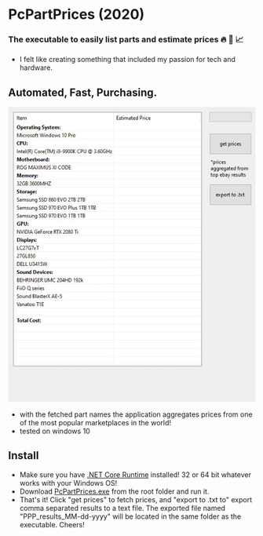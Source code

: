 # 																PcPartPrices (2020)

### The executable to easily list parts and estimate prices  🔥 🧻 📈



- I felt like creating something that included my passion for tech and hardware.

## Automated, Fast, Purchasing.

[![PcPartPrices Demo](ppp.gif)]()

- with the fetched part names the application aggregates prices from one of the most popular marketplaces in the world!
- tested on windows 10

## Install

* Make sure you have [.NET Core Runtime](https://dotnet.microsoft.com/download/dotnet-core/current/runtime) installed! 32 or 64 bit whatever works with your Windows OS!
* Download [PcPartPrices.exe](https://github.com/nkinlui/pcpartprices/blob/master/PcPartPrices.exe) from the root folder and run it.
* That's it! Click "get prices" to fetch prices, and "export to .txt to" export comma separated results to a text file. The exported file named "PPP_results_MM-dd-yyyy" will be located in the same folder as the executable. Cheers!


